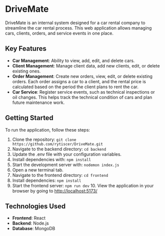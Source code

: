 # DriveMate

DriveMate is an internal system designed for a car rental company to streamline the car rental process. This web application allows managing cars, clients, orders, and service events in one place.

## Key Features

- **Car Management**: Ability to view, add, edit, and delete cars.
- **Client Management**: Manage client data, add new clients, edit, or delete existing ones.
- **Order Management**: Create new orders, view, edit, or delete existing orders. Each order assigns a car to a client, and the rental price is calculated based on the period the client plans to rent the car.
- **Car Service**: Register service events, such as technical inspections or oil changes. This helps track the technical condition of cars and plan future maintenance work.

## Getting Started

To run the application, follow these steps:
1. Clone the repository:
`
git clone https://github.com/rytiscer/DriveMate.git
`
3. Navigate to the backend directory:
`
cd backend
`
4. Update the .env file with your configuration variables.
5. Install dependencies with:
```npm install```
6. Start the development server with:
   `
   nodemon index.js
   `
7. Open a new terminal tab.
8. Navigate to the frontend directory:
`
cd frontend
`
10. Install dependencies:
   `
   npm install
   `
   9. Start the frontend server:
       `
       npm run dev
       `
      10. View the application in your browser by going to [http://localhost:5173/](http://localhost:5173/)

## Technologies Used

- **Frontend**: React
- **Backend**: Node.js
- **Database**: MongoDB

